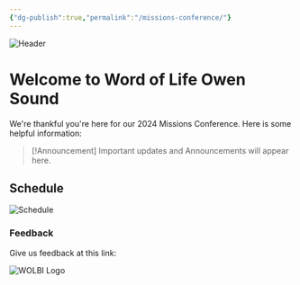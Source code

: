 ```yaml
---
{"dg-publish":true,"permalink":"/missions-conference/"}
---
```


![Header](https://i.ibb.co/9prtc0B/Copy-of-April.jpg)
# Welcome to Word of Life Owen Sound
We're thankful you're here for our 2024 Missions Conference. Here is some helpful information:

>[!Announcement]
>Important updates and Announcements will appear here.
## Schedule
![Schedule](https://i.ibb.co/qr3sgmg/Screenshot-2024-03-21-095908.jpg)

### Feedback
Give us feedback at this link:


![WOLBI Logo](https://i.ibb.co/g40qTns/WOLBI-OS-blue.png)